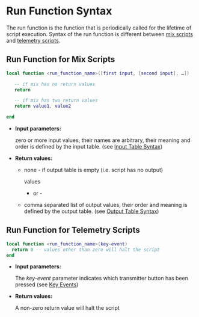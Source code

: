 # Run Function Syntax

The run function is the function that is periodically called for the lifetime of script execution. Syntax of the run function is different between [mix scripts](https://github.com/EdgeTX/lua-reference-guide/blob/main/part_i_-_script_type_overview/mix.md) and [telemetry scripts](https://github.com/EdgeTX/lua-reference-guide/blob/main/part_i_-_script_type_overview/telemetry.md).

## Run Function for Mix Scripts

```lua
local function <run_function_name>([first input, [second input], …])

   -- if mix has no return values
   return

   -- if mix has two return values
   return value1, value2

end
```

*   **Input parameters:**

    zero or more input values, their names are arbitrary, their meaning and order is defined by the input table. (see [Input Table Syntax](run-function-syntax.md))
* **Return values:**
  *   none - if output table is empty (i.e. script has no output)

      values

      * or -
  * comma separated list of output values, their order and meaning is defined by the output table. (see [Output Table Syntax](run-function-syntax.md))

## Run Function for Telemetry Scripts

```lua
local function <run_function_name>(key-event)
  return 0 -- values other than zero will halt the script
end
```

*   **Input parameters:**

    The _key-event_ parameter indicates which transmitter button has been pressed (see [Key Events](https://github.com/EdgeTX/lua-reference-guide/blob/main/lua-api-programming/broken-reference/README.md))
*   **Return values:**

    A non-zero return value will halt the script
